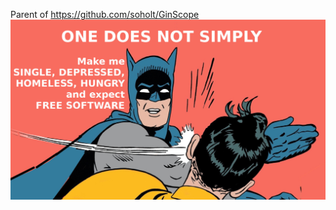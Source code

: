 Parent of https://github.com/soholt/GinScope
![license](https://github.com/soholt/GinLab/blob/master/Batman-Slap.jpg)

